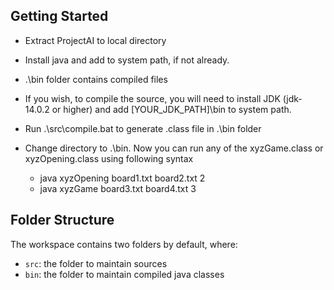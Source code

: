 ## Getting Started

- Extract ProjectAI to local directory
- Install java and add to system path, if not already. 
- .\bin folder contains compiled files

- If you wish, to compile the source, you will need to install JDK (jdk-14.0.2 or higher) and add [YOUR_JDK_PATH]\bin to system path.
- Run .\src\compile.bat to generate .class file in .\bin folder
- Change directory to .\bin. Now you can run any of the xyzGame.class or xyzOpening.class using following syntax
    - java xyzOpening board1.txt board2.txt 2
    - java xyzGame board3.txt board4.txt 3

## Folder Structure

The workspace contains two folders by default, where:

- `src`: the folder to maintain sources
- `bin`: the folder to maintain compiled java classes


